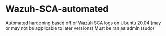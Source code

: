 # Wazuh-SCA-automated
Automated hardening based off of Wazuh SCA logs on Ubuntu 20.04 (may or may not be applicable to later versions)
Must be ran as admin (sudo)

